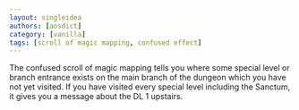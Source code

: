 ```yaml
---
layout: singleidea
authors: [aosdict]
category: [vanilla]
tags: [scroll of magic mapping, confused effect]
---
```

The confused scroll of magic mapping tells you where some special level or branch entrance exists on the main branch of the dungeon which you have not yet visited. If you have visited every special level including the Sanctum, it gives you a message about the DL 1 upstairs.

